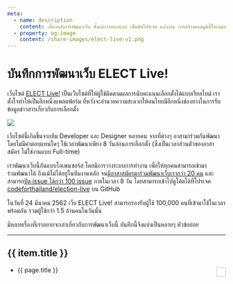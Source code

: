 ```yaml
---
meta:
  - name: description
    content: เบื้องหลังการพัฒนาเว็บ ตั้งแต่การออกแบบ เซ็ตอัพโปรเจค แบ่งงาน การสร้างคอมมูนิตี้โอเพนซอร์ส การทำ CI/CD เทคนิคการเขียนโค้ด และบทเรียนต่างๆ
  - property: og:image
    content: /share-images/elect-live-v1.png
---
```


# บันทึกการพัฒนาเว็บ ELECT Live!

เว็บไซต์ [ELECT Live!](https://elect.thematter.co/)
เป็นเว็บไซต์ที่ให้ผู้ใช้ติดตามผลการนับคะแนนเลือกตั้งได้แบบเรียลไทม์
เราตั้งใจทำให้เป็นอีกหนึ่งแพลตฟอร์ม ที่หวังจะอำนวยความสะดวกให้คนไทยมีอีกหนึ่งช่องทางในการรับข้อมูลข่าวสารเกี่ยวกับการเลือกตั้ง

![](./elect-live-screenshot.png)

เว็บไซต์นี้เกิดขึ้นจากทีม Developer และ Designer หลายคน จากที่ต่างๆ อาสามาร่วมกันพัฒนาโดยไม่มีค่าตอบแทนใดๆ
ใช้เวลาพัฒนาเพียง 8 วันก่อนการเลือกตั้ง (ซึ่งเป็นเวลาส่วนตัวของอาสาสมัคร ไม่ใช่งานแบบ Full-time)

เราพัฒนาเว็บนี้กันแบบโอเพนซอร์ส
โดยมีการวางระบบการทำงาน เพื่อให้ทุกคนสามารถเข้ามาร่วมพัฒนาได้ ถึงแม้ไม่ได้อยู่ในทีมงานหลัก
จน[มีอาสาสมัครมาร่วมพัฒนาเว็บเรากว่า 20 คน](https://elect.thematter.co/about#contributors)
และสามารถ[ปิด issue ได้กว่า 100 issue](https://github.com/codeforthailand/election-live/issues?q=is%3Aissue+sort%3Aupdated-desc+is%3Aclosed) ภายในเวลา 8 วัน
โดยสามารถเข้าไปดูโค้ดได้ที่โปรเจค [codeforthailand/election-live](https://github.com/codeforthailand/election-live) บน GitHub

ในวันที่ 24 มีนาคม 2562
เว็บ ELECT Live! สามารถรองรับผู้ใช้ 100,000 คนที่เข้ามาใช้ในเวลาพร้อมกัน
รวมผู้ใช้กว่า 1.5 ล้านคนในวันนั้น

มีหลายเรื่องที่เราอยากจะเล่าเกี่ยวกับการพัฒนาเว็บนี้
บันทึกนี้จึงแบ่งเป็นหลายๆ หัวข้อย่อย

---

<section v-for="(item, index) of sidebarItems" :key="index" v-if="item.type === 'group'">
  <h2>{{ item.title }}</h2>
  <ul>
    <li v-for="page of item.children" :key="page.key">
      <span style="display: flex; align-items: flex-start;">
        <span style="display: block; flex: 1">
          <router-link :to="page.path">{{ page.title }}</router-link>
        </span>
        <span style="display: block; margin-left: auto">
          <span v-for="(author, index) of page.frontmatter.authors" class="article-author">
            <a :href="'https://github.com/' + author">
              <img :src="'https://github.com/' + author + '.png'" :alt="author" />
            </a>
          </span>
        </span>
      </span>
    </li>
  </ul>
</section>

<style scoped>
.article-author {
  display: inline-block;
  margin-left: 0.25em;
  margin-top: 0.25em;
}
.article-author a {
  display: block;
  overflow: hidden;
  width: 1.5em;
  height: 1.5em;
  border-radius: 2px;
}
.article-author a img {
  display: block;
  width: 100%;
  height: 100%;
  object-fit: cover;
}
</style>

<script>
import { resolveSidebarItems } from '@parent-theme/util'

export default {
  mounted() {
    console.log(this.sidebarItems)
  },
  computed: {
    sidebarItems () {
      return resolveSidebarItems(
        this.$page,
        this.$page.regularPath,
        this.$site,
        this.$localePath
      )
    },
  }
}
</script>
